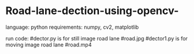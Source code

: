 # Road-lane-dection-using-opencv-
language: 
python
requirements:
numpy, cv2, matplotlib 

run code:
#dector.py is for still image road lane 
#road.jpg
#dector1.py is for moving image road lane 
#road.mp4



